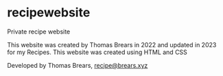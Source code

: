 # recipewebsite
 Private recipe website

This website was created by Thomas Brears in 2022 and updated in 2023 for my Recipes.
This website was created using HTML and CSS

Developed by Thomas Brears, recipe@brears.xyz

